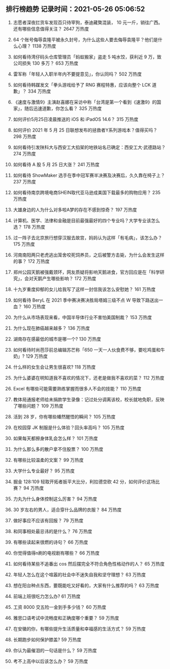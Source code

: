 
## 排行榜趋势 记录时间：2021-05-26 05:06:52
  
  1. 志愿者深夜拦货车发现百只待宰狗，泰迪藏獒混装， 10 元一斤，销往广西。还有哪些信息值得关注？ 2647 万热度
    
  2. 64 个账号侮辱袁隆平被永久封号，为什么这些人要去侮辱袁隆平？他们是什么心理？ 1138 万热度
    
  3. 如何看待湾仔码头仓库管理员「蚂蚁搬家」盗走 5 吨水饺，获利近 9 万，致公司损失 130 多万？ 653 万热度
    
  4. 雷军称「年轻人入职半年内不要提意见」，你认同吗？ 502 万热度
    
  5. 如何看待韩媒发文「拳头游戏给予了 RNG 赛程特惠，应该向整个 LCK 道歉」？ 334 万热度
    
  6. 《速度与激情9》主演赵喜娜在采访中称「台湾是第一个看到《速激9》的国家」，随后迅速道歉，你怎么看？ 325 万热度
    
  7. 如何评价5月25日凌晨推送的 iOS 和 iPadOS 14.6？ 315 万热度
    
  8. 如何评价 2021 年 5 月 25 日联想发布的拯救者Y系列游戏本？值得买吗？ 298 万热度
    
  9. 如何看待引发陕科大与西安工大掐架的地铁站名已确定：西安工大·武德路站？ 274 万热度
    
  10. 如何看待 A 股 5 月 25 日大涨？ 241 万热度
    
  11. 如何看待 ShowMaker 选手在季中冠军赛半决赛及决赛后，久久靠在椅子上？ 237 万热度
    
  12. 如何看待南京跨境电商SHEIN取代亚马逊成美国下载最多的购物应用？ 235 万热度
    
  13. 大雄身边的人为什么对多啦A梦的存在不感到惊奇？ 197 万热度
    
  14. 计算机、医学、法律和金融是目前最强最好的四个专业吗？大学专业该怎么选？ 178 万热度
    
  15. 过一阵子去北京旅行想穿汉服去故宫，妈妈认为这样「有毛病」，该怎么办？ 175 万热度
    
  16. 河南南阳两只老虎逃出笼舍咬死饲养员，之后被警方击毙，为什么会发生这样的事？ 172 万热度
    
  17. 郑州公园天鹅被强戴颈环，网友质疑将影响天鹅进食，官方回应是在「科学研究」，会对天鹅产生哪些影响？ 172 万热度
    
  18. 十九岁重度抑郁的女儿给我写了这样一封信我该怎么安慰她？ 161 万热度
    
  19. 如何看待 BeryL 在 2021 季中赛决赛决胜局塔姆三级不点 W 导致下路送出一血？ 160 万热度
    
  20. 为什么从市场表现来看，中国半导体行业不害怕美国制裁？ 153 万热度
    
  21. 为什么现在肺癌越来越多？ 136 万热度
    
  22. 湖南存在感最低的城市是哪一个? 130 万热度
    
  23. 如何看待时尚芭莎前总编辑苏芒称「650 一天一人伙食费不够，要吃鸡蛋和牛奶」? 129 万热度
    
  24. 什么样的女生会让男生很喜欢? 118 万热度
    
  25. 为什么婆婆在明知道我不喜欢的情况下，还老是做我不喜欢的菜？ 112 万热度
    
  26. Excel 有哪些可能需要熟练掌握而很多人不会的技能？ 110 万热度
    
  27. 教体局通报老师给未捐款学生录像：记过处分调离该校，校长就地免职，反映了哪些问题？ 109 万热度
    
  28. 活到 28 岁，你有哪些幡然醒悟的瞬间？ 105 万热度
    
  29. 在校园穿 JK 制服是什么体验？回头率高吗？ 105 万热度
    
  30. 如果每天都擦身体乳会怎么样？ 101 万热度
    
  31. 为什么那么多的散户拿不住股票？ 100 万热度
    
  32. 有哪些比较温柔的文案？ 99 万热度
    
  33. 大学什么专业最好？ 95 万热度
    
  34. 掘金 128:109 轻取开拓者扳平大比分，利拉德空砍 42 分，如何评价这场比赛？ 94 万热度
    
  35. 力丸为什么身体控制这么厉害？ 94 万热度
    
  36. 30 岁左右的男人，适合穿什么品牌的衣服？ 84 万热度
    
  37. 做好事应不应该有回报？ 79 万热度
    
  38. 和同事相处最忌讳的是什么？ 76 万热度
    
  39. 有哪些读起来很燃的诗句？ 66 万热度
    
  40. 你觉得值得n刷的电视剧有哪些？ 66 万热度
    
  41. 如何看待某些不追番出 cos 然后摆完全不符合角色性格动作的人？ 65 万热度
    
  42. 年轻人怎么在这个喧嚣的社会中不迷失自我和坚守理想？ 63 万热度
    
  43. 想在阳台种点东西，要既能吃又好看的，大家有什么推荐的吗？ 63 万热度
    
  44. 前端上班很吃力怎么办? 61 万热度
    
  45. 工资 8000 交五险一金到手多少钱？ 60 万热度
    
  46. 雅思口语考试中流畅度和正确度哪个重要？ 59 万热度
    
  47. 在安徽的你，有哪些提升生活质量和幸福感的生活方式？ 59 万热度
    
  48. 长期跑步如何保护膝盖? 59 万热度
    
  49. 你认为最催泪的一句话是什么？ 59 万热度
    
  50. 考不上高中以后该怎么办？ 59 万热度
    